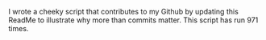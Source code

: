 I wrote a cheeky script that contributes to my Github by updating this ReadMe to illustrate why more than commits matter. This script has run 971 times.